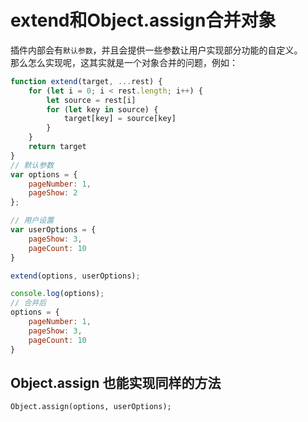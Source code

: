 # extend和Object.assign合并对象    

插件内部会有`默认参数`，并且会提供一些参数让用户实现部分功能的自定义。    
那么怎么实现呢，这其实就是一个对象合并的问题，例如：  

```javascript
function extend(target, ...rest) {
    for (let i = 0; i < rest.length; i++) {
        let source = rest[i]
        for (let key in source) {
            target[key] = source[key]
        }
    }
    return target
}
// 默认参数
var options = {
    pageNumber: 1,
    pageShow: 2
};

// 用户设置
var userOptions = {
    pageShow: 3,
    pageCount: 10
}

extend(options, userOptions);

console.log(options);
// 合并后
options = {
    pageNumber: 1,
    pageShow: 3,
    pageCount: 10
}

```    

##  Object.assign 也能实现同样的方法   
`Object.assign(options, userOptions);`